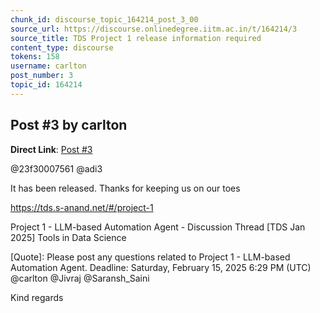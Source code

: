 ```yaml
---
chunk_id: discourse_topic_164214_post_3_00
source_url: https://discourse.onlinedegree.iitm.ac.in/t/164214/3
source_title: TDS Project 1 release information required
content_type: discourse
tokens: 158
username: carlton
post_number: 3
topic_id: 164214
---
```


## Post #3 by carlton

**Direct Link**: [Post #3](https://discourse.onlinedegree.iitm.ac.in/t/164214/3)

@23f30007561 @adi3

It has been released. Thanks for keeping us on our toes

https://tds.s-anand.net/#/project-1

Project 1 - LLM-based Automation Agent - Discussion Thread [TDS Jan 2025] Tools in Data Science
 
 [Quote]: 
 Please post any questions related to Project 1 - LLM-based Automation Agent. 
Deadline: Saturday, February 15, 2025 6:29 PM (UTC) 
@carlton @Jivraj @Saransh_Saini

Kind regards
